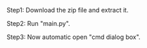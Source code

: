Step1: Download the zip file and extract it.

Step2: Run "main.py".

Step3: Now automatic open "cmd dialog box".









